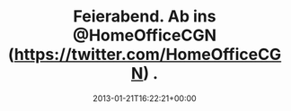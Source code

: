 ---
retweeted: false
source: <a href="http://erased3772509.com" rel="nofollow">erased3772509</a>
entities:
  hashtags: []
  symbols: []
  user_mentions:
  - name: Home Office Cologne
    screen_name: HomeOfficeCGN
    indices:
    - '19'
    - '33'
    id_str: '915642529'
    id: '915642529'
  urls: []
display_text_range:
- '0'
- '35'
favorite_count: '0'
id_str: '293393104340406272'
truncated: false
retweet_count: '0'
id: '293393104340406272'
created_at: Mon Jan 21 16:22:21 +0000 2013
favorited: false
full_text: Feierabend. Ab ins [@HomeOfficeCGN](https://twitter.com/HomeOfficeCGN)
  .
lang: de
tags:
- pesos/twitter
date: '2013-01-21T16:22:21+00:00'
src: https://twitter.com/bascht/status/293393104340406272
original_url: https://twitter.com/bascht/status/293393104340406272
type: twitter_tweet
text: Feierabend. Ab ins [@HomeOfficeCGN](https://twitter.com/HomeOfficeCGN) .
title: Feierabend. Ab ins @HomeOfficeCGN (https://twitter.com/HomeOfficeCGN) .

---